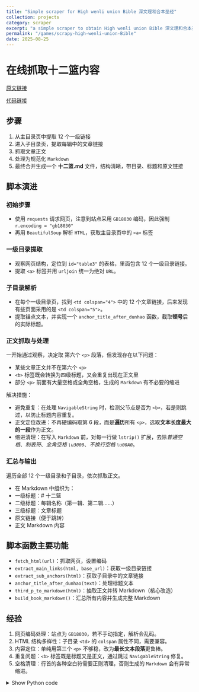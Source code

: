 ```yaml
---
title: "Simple scraper for High wenli union Bible 深文理和合本圣经"
collection: projects
category: scraper
excerpt: "a simple scraper to obtain High wenli union Bible 深文理和合本圣经 from [维基文库](https://zh.wikisource.org/zh-hans/%E8%81%96%E7%B6%93_(%E6%96%87%E7%90%86%E5%92%8C%E5%90%88))"
permalink: "/games/scrapy-high-wenli-union-Bible"
date: 2025-08-25
---
```


# 在线抓取十二篮内容

[原文链接](https://pages.uoregon.edu/fyin/%E7%81%B5%E7%B2%AE/%E5%8D%81%E4%BA%8C%E7%AF%AE/%E5%8D%81%E4%BA%8C%E7%AF%AE%20%E7%9B%AE%E5%BD%95.htm)

[代码链接](https://github.com/XavierOwen/Practicing-simple-spider/blob/main/scraper-12-brackets.py)

## 步骤

1. 从主目录页中提取 12 个一级链接
2. 进入子目录页，提取每辑中的文章链接
3. 抓取文章正文
4. 处理为规范化 `Markdown`
5. 最终合并生成一个 **十二篮.md** 文件，结构清晰，带目录、标题和原文链接

## 脚本演进

### 初始步骤

- 使用 `requests` 请求网页，注意到站点采用 `GB18030` 编码，因此强制 `r.encoding = "gb18030"`
- 再用 `BeautifulSoup` 解析 `HTML`，获取主目录页中的 `<a>` 标签

### 一级目录提取

- 观察网页结构，定位到 `id="table3"` 的表格，里面包含 12 个一级目录链接。
- 提取 `<a>` 标签并用 `urljoin` 统一为绝对 `URL`。

### 子目录解析

- 在每个一级目录页，找到 `<td colspan="4">` 中的 12 个文章链接，后来发现有些页面采用的是 `<td colspan="5">`。
- 提取锚点文本，并实现一个 `anchor_title_after_dunhao` 函数，截取**顿号**后的实际标题。

### 正文抓取与处理

一开始通过观察，决定取 第六个 `<p>` 段落，但发现存在以下问题：

- 某些文章正文并不在第六个 `<p>`
- `<b>` 标签既会转换为四级标题，又会重复出现在正文里
- 部分 `<p>` 前面有大量空格或全角空格，生成的 `Markdown` 有不必要的缩进

解决措施：

- 避免重复：在处理 `NavigableString` 时，检测父节点是否为 `<b>`，若是则跳过，以防止标题内容重复。
- 正文定位改进：不再硬编码取第 6 段，而是**遍历**所有 `<p>`，选取**文本长度最大的一段**作为正文。
- 缩进清理：在写入 `Markdown` 前，对每一行做 `lstrip()` 扩展，去除*普通空格*、*制表符*、*全角空格 `\u3000`*、*不换行空格 `\u00A0`*。

### 汇总与输出

遍历全部 12 个一级目录和子目录，依次抓取正文。

- 在 Markdown 中组织为：
- 一级标题：# 十二篮
- 二级标题：每辑名称（第一辑、第二辑……）
- 三级标题：文章标题
- 原文链接（便于跳转）
- 正文 Markdown 内容

## 脚本函数主要功能

- `fetch_html(url)`：抓取网页，设置编码
- `extract_main_links(html, base_url)`：获取一级目录链接
- `extract_sub_anchors(html)`：获取子目录中的文章链接
- `anchor_title_after_dunhao(text)`：处理标题文本
- `third_p_to_markdown(html)`：抽取正文并转 Markdown（核心改造）
- `build_book_markdown()`：汇总所有内容并生成完整 Markdown

## 经验

1.	网页编码处理：站点为 `GB18030`，若不手动指定，解析会乱码。
2.	HTML 结构多样性：子目录 `<td>` 的 `colspan` 属性不同，需要兼容。
3.	内容定位：单纯用第三个 `<p>` 不够稳，改为**最长文本段落**更鲁棒。
4.	重复问题：`<b>` 标签既是标题又是正文，通过跳过 `NavigableString` 修复。
5.	空格清理：行首的各种空白符需要正则清理，否则生成的 `Markdown` 会有异常缩进。

<details markdown="1">
<summary>Show Python code</summary>

```python
import requests
from bs4 import BeautifulSoup, NavigableString, Tag
from urllib.parse import urljoin
import re

BASE_URL = "https://pages.uoregon.edu/fyin/%E7%81%B5%E7%B2%AE/%E5%8D%81%E4%BA%8C%E7%AF%AE/%E5%8D%81%E4%BA%8C%E7%AF%AE%20%E7%9B%AE%E5%BD%95.htm"
HEADERS = {
    "User-Agent": "Mozilla/5.0 (Windows NT 10.0; Win64; x64) AppleWebKit/537.36 (KHTML, like Gecko) Chrome/124.0 Safari/537.36"
}

CN_NUM = ["第一辑","第二辑","第三辑","第四辑","第五辑","第六辑","第七辑","第八辑","第九辑","第十辑","第十一辑","第十二辑"]

def fetch_html(url: str) -> str:
    r = requests.get(url, headers=HEADERS, timeout=25)
    r.encoding = "gb18030"  # 该站点国标编码
    return r.text

def extract_main_links(html: str, base_url: str) -> list[str]:
    """目录页：提取 12 个一级链接（注意你此前的 1:14 切片修正）"""
    soup = BeautifulSoup(html, "html.parser")
    table3 = soup.find(id="table3")
    if not table3:
        table3 = soup.select_one('#table3, a[name="table3"], [name="table3"]')
        if table3 and table3.name == "a":
            table3 = table3.parent
    anchors = table3.find_all("a", href=True)
    anchors = [a for a in anchors if not a["href"].startswith("#")]
    anchors = anchors[1:14]  # 你修过的范围
    return [urljoin(base_url, a["href"]) for a in anchors]

def extract_sub_anchors(html: str):
    """子页：返回 12 个 <a> 标签（对象），用于拿标题文本和链接"""
    soup = BeautifulSoup(html, "html.parser")
    td = soup.find("td", attrs={"colspan": "5"})
    if not td:
        td = soup.find("td", attrs={"colspan": "4"})
    if not td:
        return []
    anchors = td.find_all("a", href=True)
    return anchors[:12]

def anchor_title_after_dunhao(text: str) -> str:
    """从锚文本中取“顿号”后的标题；若无顿号，返回原文本"""
    t = (text or "").strip()
    if "、" in t:
        parts = t.split("、", 1)
        # 若顿号在最前或分割后为空，退回原文本
        cand = parts[1].strip()
        return cand or t
    return t

def third_p_to_markdown(html: str) -> str:
    """取第三个 <p>，把里面的 <b> 转成 #### 标题；其他按纯文本处理，<br> 转换为换行。"""
    soup = BeautifulSoup(html, "html.parser")
    p_list = soup.find_all("p")

    # 选择“可见文本长度”最大的 <p> 作为正文段落；把 <br> 当作换行
    candidates = [p for p in p_list if p.get_text(strip=True)]
    if not candidates:
        return ""

    def _text_len(p: Tag) -> int:
        return len(p.get_text(separator="\n", strip=True))

    target = max(candidates, key=_text_len)

    lines = []
    buf = []

    def flush_buf_as_text():
        text = "".join(buf)
        if not text:
            buf.clear()
            return
        # 统一换行
        text = re.sub(r"\r\n?", "\n", text)
        # 去除每行行首多余缩进（普通空格 / 制表符 / 不换行空格 / 全角空格）
        cleaned_lines = [re.sub(r'^[\u3000\u00A0 \t]+', '', ln) for ln in text.split('\n')]
        text_clean = "\n".join(cleaned_lines).strip()
        if text_clean:
            lines.append(text_clean)
        buf.clear()

    # 遍历 target 的直接/嵌套子节点，处理 <b>、<br> 等
    for node in target.descendants:
        if isinstance(node, NavigableString):
            # 如果该文本节点属于 <b> 内部，则跳过，避免将 <b> 内容既作为标题又重复为正文
            parent = getattr(node, 'parent', None)
            if isinstance(parent, Tag) and parent.name and parent.name.lower() == 'b':
                continue
            buf.append(str(node))
        elif isinstance(node, Tag):
            if node.name.lower() == "br":
                buf.append("\n")
            elif node.name.lower() == "b":
                # 输出之前的缓冲文本为段落
                flush_buf_as_text()
                title = node.get_text(strip=True)
                if title:
                    lines.append(f"#### {title}")
                # <b> 内文本不再重复追加
            else:
                # 其他标签按其纯文本加入缓冲（避免重复抓取其孩子）
                # 但 descendants 会再到其子节点，这里跳过以免重复；
                # 让 NavigableString 分支处理子文本即可
                pass

    # 收尾
    flush_buf_as_text()

    # 规范化：把多余空行压缩为两行
    md = "\n\n".join([s.strip() for s in lines if s is not None])
    md = re.sub(r"\n{3,}", "\n\n", md).strip()
    return md

def build_book_markdown() -> str:
    html_main = fetch_html(BASE_URL)
    main_links = extract_main_links(html_main, BASE_URL)
    if len(main_links) != 12:
        print(f"⚠️ 一级链接数量={len(main_links)}（预期 12），将按实际处理。")

    out = []
    out.append("# 十二篮\n")

    for vol_idx, vol_url in enumerate(main_links, start=1):
        vol_name = CN_NUM[vol_idx - 1] if vol_idx - 1 < len(CN_NUM) else f"第{vol_idx}辑"
        out.append(f"## {vol_name}\n")

        sub_html = fetch_html(vol_url)
        anchors = extract_sub_anchors(sub_html)

        # 若不足 12 个锚点，按实际数量写
        for a in anchors:
            title_full = a.get_text(" ", strip=True)
            title = anchor_title_after_dunhao(title_full) or title_full
            link = urljoin(vol_url, a["href"])

            # 抓内容页的第三个 <p>
            page_html = fetch_html(link)
            body_md = third_p_to_markdown(page_html)

            # 写入一个条目
            out.append(f"### {title}\n")
            # 可在标题下放原文链接（可选）
            out.append(f"[原文链接]({link})\n")
            if body_md:
                out.append(body_md + "\n")
            else:
                out.append("_（本条未检测到第三个段落或内容为空）_\n")

        # 分卷之间加一行
        out.append("")

    return "\n".join(out).strip() + "\n"

if __name__ == "__main__":
    md = build_book_markdown()
    with open("十二篮.md", "w", encoding="utf-8") as f:
        f.write(md)
    print("✅ 已生成：十二篮.md")
```
</details>
